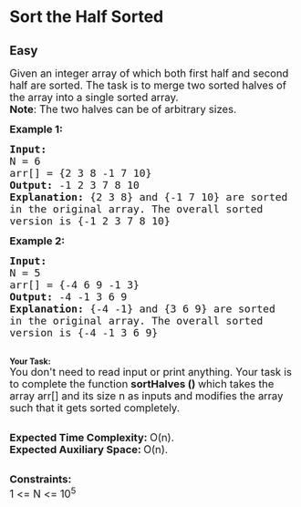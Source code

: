 # Sort the Half Sorted
## Easy
<div class="problem-statement">
                <p></p><p><span style="font-size:18px">Given an integer array of which both first half and second half are sorted. The task is to merge two sorted halves of the&nbsp;array into a&nbsp;single sorted array.<br>
<strong>Note</strong>: The two halves can be of arbitrary sizes.</span></p>

<p><span style="font-size:18px"><strong>Example 1:</strong></span></p>

<pre><span style="font-size:18px"><strong>Input:
</strong>N = 6
arr[] = {2 3 8 -1 7 10}
<strong>Output: </strong>-1 2 3 7 8 10 
<strong>Explanation: </strong>{2 3 8} and {-1 7 10} are sorted 
in the original array. The overall sorted 
version is {-1 2 3 7 8 10}</span></pre>

<p><span style="font-size:18px"><strong>Example 2:</strong></span></p>

<pre><span style="font-size:18px"><strong>Input:</strong>
N = 5
arr[] = {-4 6 9 -1 3}
<strong>Output: </strong>-4 -1 3 6 9 
<strong>Explanation: </strong>{-4 -1} and {3 6 9} are sorted 
in the original array. The overall sorted 
version is {-4 -1 3 6 9}</span></pre>

<p><br>
<strong>Your Task:</strong><br>
<span style="font-size:18px">You don't need to read input or print anything. Your task is to complete the function&nbsp;<strong>sortHalves ()&nbsp;</strong>which takes the array arr[] and its size n as inputs and modifies the array such that it gets sorted completely.</span></p>

<p><br>
<span style="font-size:18px"><strong>Expected Time Complexity:&nbsp;</strong>O(n).<br>
<strong>Expected Auxiliary Space:&nbsp;</strong>O(n).</span></p>

<p><br>
<span style="font-size:18px"><strong>Constraints:</strong><br>
1 &lt;= N &lt;= 10<sup>5</sup></span></p>

<p>&nbsp;</p>
 <p></p>
            </div>